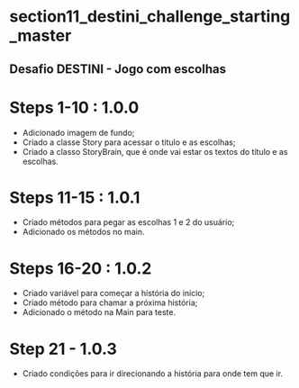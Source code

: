 # section11_destini_challenge_starting_master

## Desafio DESTINI - Jogo com escolhas

# Steps 1-10 : 1.0.0
- Adicionado imagem de fundo;
- Criado a classe Story para acessar o titulo e as escolhas;
- Criado a classo StoryBrain, que é onde vai estar os textos do título e as escolhas.

# Steps 11-15 : 1.0.1
- Criado métodos para pegar as escolhas 1 e 2 do usuário;
- Adicionado os métodos no main.

# Steps 16-20 : 1.0.2
- Criado variável para começar a história do início;
- Criado método para chamar a próxima história;
- Adicionado o método na Main para teste.

# Step 21 - 1.0.3
- Criado condições para ir direcionando a história para onde tem que ir.
